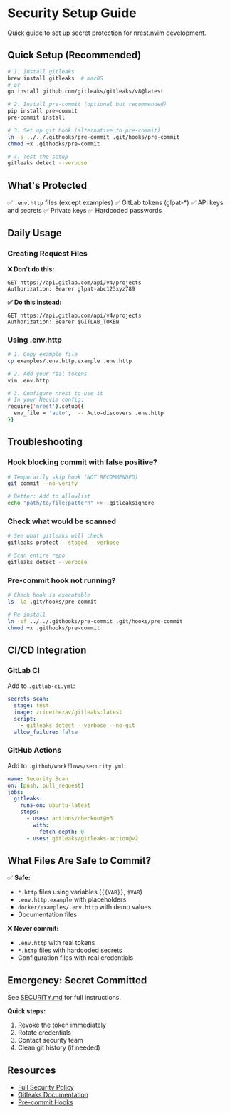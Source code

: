 # Security Setup Guide

Quick guide to set up secret protection for nrest.nvim development.

## Quick Setup (Recommended)

```bash
# 1. Install gitleaks
brew install gitleaks  # macOS
# or
go install github.com/gitleaks/gitleaks/v8@latest

# 2. Install pre-commit (optional but recommended)
pip install pre-commit
pre-commit install

# 3. Set up git hook (alternative to pre-commit)
ln -s ../../.githooks/pre-commit .git/hooks/pre-commit
chmod +x .githooks/pre-commit

# 4. Test the setup
gitleaks detect --verbose
```

## What's Protected

✅ `.env.http` files (except examples)
✅ GitLab tokens (glpat-*)
✅ API keys and secrets
✅ Private keys
✅ Hardcoded passwords

## Daily Usage

### Creating Request Files

**❌ Don't do this:**
```http
GET https://api.gitlab.com/api/v4/projects
Authorization: Bearer glpat-abc123xyz789
```

**✅ Do this instead:**
```http
GET https://api.gitlab.com/api/v4/projects
Authorization: Bearer $GITLAB_TOKEN
```

### Using .env.http

```bash
# 1. Copy example file
cp examples/.env.http.example .env.http

# 2. Add your real tokens
vim .env.http

# 3. Configure nrest to use it
# In your Neovim config:
require('nrest').setup({
  env_file = 'auto',  -- Auto-discovers .env.http
})
```

## Troubleshooting

### Hook blocking commit with false positive?

```bash
# Temporarily skip hook (NOT RECOMMENDED)
git commit --no-verify

# Better: Add to allowlist
echo "path/to/file:pattern" >> .gitleaksignore
```

### Check what would be scanned

```bash
# See what gitleaks will check
gitleaks protect --staged --verbose

# Scan entire repo
gitleaks detect --verbose
```

### Pre-commit hook not running?

```bash
# Check hook is executable
ls -la .git/hooks/pre-commit

# Re-install
ln -sf ../../.githooks/pre-commit .git/hooks/pre-commit
chmod +x .githooks/pre-commit
```

## CI/CD Integration

### GitLab CI

Add to `.gitlab-ci.yml`:

```yaml
secrets-scan:
  stage: test
  image: zricethezav/gitleaks:latest
  script:
    - gitleaks detect --verbose --no-git
  allow_failure: false
```

### GitHub Actions

Add to `.github/workflows/security.yml`:

```yaml
name: Security Scan
on: [push, pull_request]
jobs:
  gitleaks:
    runs-on: ubuntu-latest
    steps:
      - uses: actions/checkout@v3
        with:
          fetch-depth: 0
      - uses: gitleaks/gitleaks-action@v2
```

## What Files Are Safe to Commit?

✅ **Safe:**
- `*.http` files using variables (`{{VAR}}`, `$VAR`)
- `.env.http.example` with placeholders
- `docker/examples/.env.http` with demo values
- Documentation files

❌ **Never commit:**
- `.env.http` with real tokens
- `*.http` files with hardcoded secrets
- Configuration files with real credentials

## Emergency: Secret Committed

See [SECURITY.md](../SECURITY.md#-if-you-accidentally-commit-a-secret) for full instructions.

**Quick steps:**
1. Revoke the token immediately
2. Rotate credentials
3. Contact security team
4. Clean git history (if needed)

## Resources

- [Full Security Policy](../SECURITY.md)
- [Gitleaks Documentation](https://github.com/gitleaks/gitleaks)
- [Pre-commit Hooks](https://pre-commit.com/)
